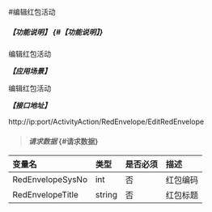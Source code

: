 #编辑红包活动

##### _【功能说明】_ {#【功能说明】}

编辑红包活动

_**【应用场景】**_

编辑红包活动

_**【接口地址】**_

http://ip:port/ActivityAction/RedEnvelope/EditRedEnvelope

> #### _请求数据_ {#请求数据}

| 变量名 | 类型 | 是否必须 | 描述 |
| :--- | :--- | :--- | :--- |
| RedEnvelopeSysNo| int| 否 | 红包编码|
| RedEnvelopeTitle| string| 否 |红包标题|


